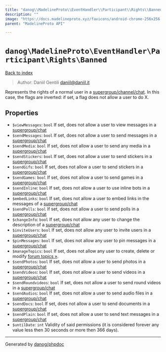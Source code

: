 ```yaml
---
title: "danog\\MadelineProto\\EventHandler\\Participant\\Rights\\Banned: Represents the rights of a normal user in a [supergroup/channel/chat](https://core.telegram.org/api/channel). In this case, the flags are inverted: if set, a flag does not allow a user to do X."
description: ""
image: "https://docs.madelineproto.xyz/favicons/android-chrome-256x256.png"
parent: "MadelineProto API"

---
```

# `danog\MadelineProto\EventHandler\Participant\Rights\Banned`
[Back to index](../../../../../index.html)

> Author: Daniil Gentili <daniil@daniil.it>  
  

Represents the rights of a normal user in a [supergroup/channel/chat](https://core.telegram.org/api/channel). In this case, the flags are inverted: if set, a flag does not allow a user to do X.  



## Properties
* `$viewMessages`: `bool` If set, does not allow a user to view messages in a [supergroup/chat](https://core.telegram.org/api/channel)
* `$sendMessages`: `bool` If set, does not allow a user to send messages in a [supergroup/chat](https://core.telegram.org/api/channel)
* `$sendMedia`: `bool` If set, does not allow a user to send any media in a [supergroup/chat](https://core.telegram.org/api/channel)
* `$sendStickers`: `bool` If set, does not allow a user to send stickers in a [supergroup/chat](https://core.telegram.org/api/channel)
* `$sendGifs`: `bool` If set, does not allow a user to send stickers in a [supergroup/chat](https://core.telegram.org/api/channel)
* `$sendGames`: `bool` If set, does not allow a user to send games in a [supergroup/chat](https://core.telegram.org/api/channel)
* `$sendInline`: `bool` If set, does not allow a user to use inline bots in a [supergroup/chat](https://core.telegram.org/api/channel)
* `$embedLinks`: `bool` If set, does not allow a user to embed links in the messages of a [supergroup/chat](https://core.telegram.org/api/channel)
* `$sendPolls`: `bool` If set, does not allow a user to send polls in a [supergroup/chat](https://core.telegram.org/api/channel)
* `$changeInfo`: `bool` If set, does not allow any user to change the description of a [supergroup/chat](https://core.telegram.org/api/channel)
* `$inviteUsers`: `bool` If set, does not allow any user to invite users in a [supergroup/chat](https://core.telegram.org/api/channel)
* `$pinMessages`: `bool` If set, does not allow any user to pin messages in a [supergroup/chat](https://core.telegram.org/api/channel)
* `$manageTopics`: `bool` If set, does not allow any user to create, delete or modify [forum topics »](https://core.telegram.org/api/forum#forum-topics).
* `$sendPhotos`: `bool` If set, does not allow a user to send photos in a [supergroup/chat](https://core.telegram.org/api/channel)
* `$sendVideos`: `bool` If set, does not allow a user to send videos in a [supergroup/chat](https://core.telegram.org/api/channel)
* `$sendRoundvideos`: `bool` If set, does not allow a user to send round videos in a [supergroup/chat](https://core.telegram.org/api/channel)
* `$sendAudios`: `bool` If set, does not allow a user to send audio files in a [supergroup/chat](https://core.telegram.org/api/channel)
* `$sendDocs`: `bool` If set, does not allow a user to send documents in a [supergroup/chat](https://core.telegram.org/api/channel)
* `$sendPlain`: `bool` If set, does not allow a user to send text messages in a [supergroup/chat](https://core.telegram.org/api/channel)
* `$untilDate`: `int` Validity of said permissions (it is considered forever any value less then 30 seconds or more then 366 days).
---
Generated by [danog/phpdoc](https://phpdoc.daniil.it)

